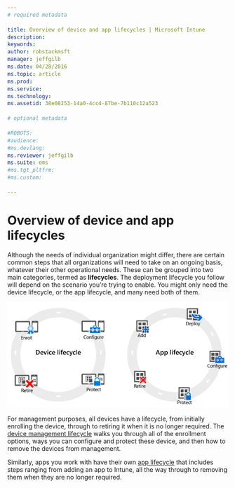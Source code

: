 ```yaml
---
# required metadata

title: Overview of device and app lifecycles | Microsoft Intune
description:
keywords:
author: robstackmsft
manager: jeffgilb
ms.date: 04/28/2016
ms.topic: article
ms.prod:
ms.service:
ms.technology:
ms.assetid: 38e08253-14a0-4cc4-87be-7b110c12a523

# optional metadata

#ROBOTS:
#audience:
#ms.devlang:
ms.reviewer: jeffgilb
ms.suite: ems
#ms.tgt_pltfrm:
#ms.custom:

---
```


# Overview of device and app lifecycles

Although the needs of individual organization might differ, there are certain common steps that all organizations will need to take on an ongoing basis, whatever their other operational needs. These can be grouped into two main categories, termed as **lifecycles**. The deployment lifecycle you follow will depend on the scenario you’re trying to enable.  You might only need the device lifecycle, or the app lifecycle, and many need both of them.

![The MDM and app lifecycle](./media/device_appslifecycle_nobg.png "mobile device and app lifecycles")

For management purposes, all devices have a lifecycle, from initially enrolling the device, through to retiring it when it is no longer required. The [device management lifecycle](overview-of-device-lifecycle-in-microsoft-intune.md) walks you through all of the enrollment options, ways you can configure and protect these device, and then how to remove the devices from management.

Similarly, apps you work with have their own [app lifecycle](overview-of-device-lifecycle-in-microsoft-intune.md) that includes steps ranging from adding an app to Intune, all the way through to removing them when they are no longer required.
